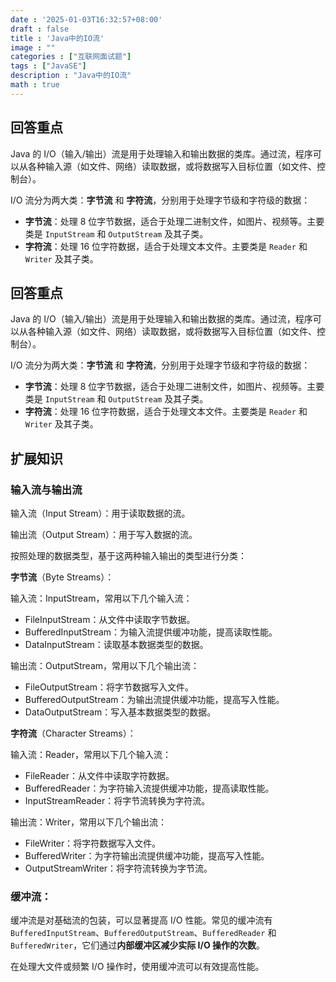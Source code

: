 ```yaml
---
date : '2025-01-03T16:32:57+08:00'
draft : false
title : 'Java中的IO流'
image : ""
categories : ["互联网面试题"]
tags : ["JavaSE"]
description : "Java中的IO流"
math : true
---
```


## 回答重点

Java 的 I/O（输入/输出）流是用于处理输入和输出数据的类库。通过流，程序可以从各种输入源（如文件、网络）读取数据，或将数据写入目标位置（如文件、控制台）。

I/O 流分为两大类：**字节流** 和 **字符流**，分别用于处理字节级和字符级的数据：

- **字节流**：处理 8 位字节数据，适合于处理二进制文件，如图片、视频等。主要类是 `InputStream` 和 `OutputStream` 及其子类。
- **字符流**：处理 16 位字符数据，适合于处理文本文件。主要类是 `Reader` 和 `Writer` 及其子类。

## 回答重点

Java 的 I/O（输入/输出）流是用于处理输入和输出数据的类库。通过流，程序可以从各种输入源（如文件、网络）读取数据，或将数据写入目标位置（如文件、控制台）。

I/O 流分为两大类：**字节流** 和 **字符流**，分别用于处理字节级和字符级的数据：

- **字节流**：处理 8 位字节数据，适合于处理二进制文件，如图片、视频等。主要类是 `InputStream` 和 `OutputStream` 及其子类。
- **字符流**：处理 16 位字符数据，适合于处理文本文件。主要类是 `Reader` 和 `Writer` 及其子类。

## 扩展知识

### 输入流与输出流

输入流（Input Stream）：用于读取数据的流。

输出流（Output Stream）：用于写入数据的流。

按照处理的数据类型，基于这两种输入输出的类型进行分类：

**字节流**（Byte Streams）：

输入流：InputStream，常用以下几个输入流：

- FileInputStream：从文件中读取字节数据。
- BufferedInputStream：为输入流提供缓冲功能，提高读取性能。
- DataInputStream：读取基本数据类型的数据。

输出流：OutputStream，常用以下几个输出流：

- FileOutputStream：将字节数据写入文件。
- BufferedOutputStream：为输出流提供缓冲功能，提高写入性能。
- DataOutputStream：写入基本数据类型的数据。

**字符流**（Character Streams）：

输入流：Reader，常用以下几个输入流：

- FileReader：从文件中读取字符数据。
- BufferedReader：为字符输入流提供缓冲功能，提高读取性能。
- InputStreamReader：将字节流转换为字符流。

输出流：Writer，常用以下几个输出流：

- FileWriter：将字符数据写入文件。
- BufferedWriter：为字符输出流提供缓冲功能，提高写入性能。
- OutputStreamWriter：将字符流转换为字节流。

### **缓冲流**：

缓冲流是对基础流的包装，可以显著提高 I/O 性能。常见的缓冲流有 `BufferedInputStream`、`BufferedOutputStream`、`BufferedReader` 和 `BufferedWriter`，它们通过**内部缓冲区减少实际 I/O 操作的次数**。

在处理大文件或频繁 I/O 操作时，使用缓冲流可以有效提高性能。